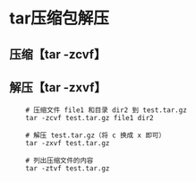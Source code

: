 # tar压缩包解压
## 压缩【tar -zcvf】
## 解压【tar -zxvf】
```
    # 压缩文件 file1 和目录 dir2 到 test.tar.gz
    tar -zcvf test.tar.gz file1 dir2
    
    # 解压 test.tar.gz（将 c 换成 x 即可）
    tar -zxvf test.tar.gz
    
    # 列出压缩文件的内容
    tar -ztvf test.tar.gz 
```
